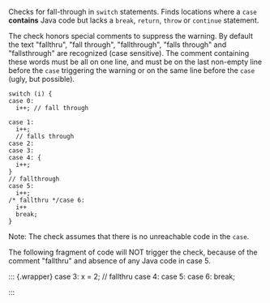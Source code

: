 Checks for fall-through in `switch` statements. Finds locations where a
`case` **contains** Java code but lacks a `break`, `return`, `throw` or
`continue` statement.

The check honors special comments to suppress the warning. By default
the text \"fallthru\", \"fall through\", \"fallthrough\", \"falls
through\" and \"fallsthrough\" are recognized (case sensitive). The
comment containing these words must be all on one line, and must be on
the last non-empty line before the `case` triggering the warning or on
the same line before the `case` (ugly, but possible).

    switch (i) {
    case 0:
      i++; // fall through

    case 1:
      i++;
      // falls through
    case 2:
    case 3:
    case 4: {
      i++;
    }
    // fallthrough
    case 5:
      i++;
    /* fallthru */case 6:
      i++
      break;
    }
            

Note: The check assumes that there is no unreachable code in the `case`.

The following fragment of code will NOT trigger the check, because of
the comment \"fallthru\" and absence of any Java code in case 5.

::: {.wrapper}
    case 3:
        x = 2;
        // fallthru
    case 4:
    case 5:
    case 6:
        break;
              
:::